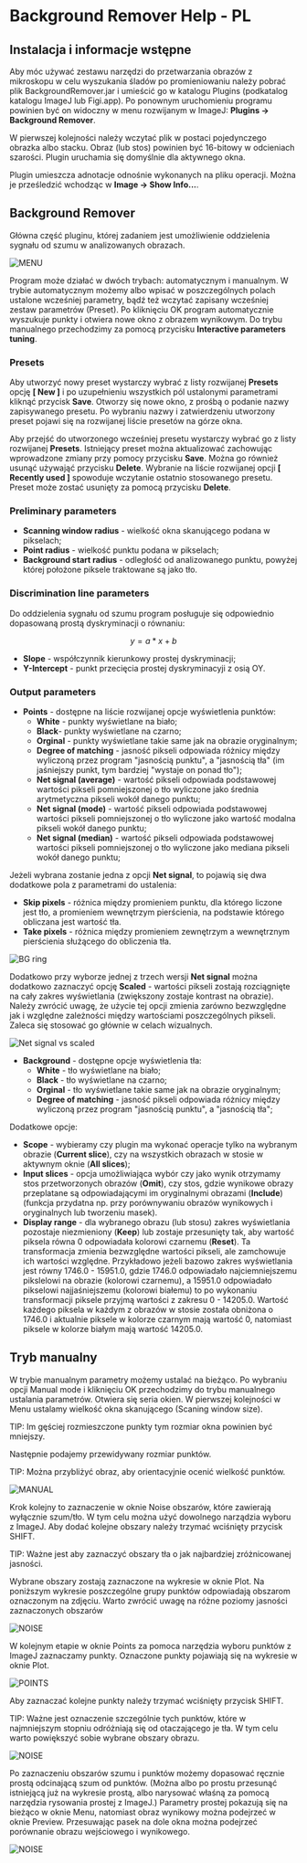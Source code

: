# Background Remover Help - PL

## Instalacja i informacje wstępne

Aby móc używać zestawu narzędzi do przetwarzania obrazów z mikroskopu w celu wyszukania śladów po promieniowaniu należy pobrać plik BackgroundRemover.jar i umieścić go w katalogu Plugins (podkatalog katalogu ImageJ lub Figi.app). Po ponownym uruchomieniu programu powinien być on widoczny w menu rozwijanym w ImageJ: **Plugins -> Background Remover**.

W pierwszej kolejności należy wczytać plik w postaci pojedynczego obrazka albo stacku. Obraz (lub stos) powinien być 16-bitowy w odcieniach szarości. Plugin uruchamia się domyślnie dla aktywnego okna. 

Plugin umieszcza adnotacje odnośnie wykonanych na pliku operacji. Można je prześledzić wchodząc w **Image -> Show Info...**.

## Background Remover
Główna część pluginu, której zadaniem jest umożliwienie oddzielenia sygnału od szumu w analizowanych obrazach.

![MENU](img/MainWindow.PNG)

Program może działać w dwóch trybach: automatycznym i manualnym. W trybie automatycznym możemy albo wpisać w poszczególnych polach ustalone wcześniej parametry, bądź też wczytać zapisany wcześniej zestaw parametrów (Preset).  Po kliknięciu OK program automatycznie wyszukuje punkty i otwiera nowe okno z obrazem wynikowym. Do trybu manualnego przechodzimy za pomocą przycisku **Interactive parameters tuning**.

### Presets

Aby utworzyć nowy preset wystarczy wybrać z listy rozwijanej **Presets** opcję **[ New ]** i po uzupełnieniu wszystkich pól ustalonymi parametrami kliknąć przycisk **Save**. Otworzy się nowe okno, z prośbą o podanie nazwy zapisywanego presetu. Po wybraniu nazwy i zatwierdzeniu utworzony preset pojawi się na rozwijanej liście presetów na górze okna. 

Aby przejść do utworzonego wcześniej presetu wystarczy wybrać go z listy rozwijanej **Presets**. Istniejący preset można aktualizować zachowując wprowadzone zmiany przy pomocy przycisku **Save**. Można go również usunąć używająć przycisku **Delete**. Wybranie na liście rozwijanej opcji **[ Recently used ]** spowoduje wczytanie ostatnio stosowanego presetu. Preset może zostać usunięty za pomocą przycisku **Delete**.

### Preliminary parameters

- **Scanning window radius** - wielkość okna skanującego podana w pikselach;
- **Point radius** - wielkość punktu podana w pikselach;
- **Background start radius** - odległość od analizowanego punktu, powyżej której położone piksele traktowane są jako tło.

### Discrimination line parameters

Do oddzielenia sygnału od szumu program posługuje się odpowiednio dopasowaną prostą dyskryminacji o równaniu:

$$
  y = a*x+b
$$

- **Slope** - współczynnik kierunkowy prostej dyskryminacji;
- **Y-Intercept** - punkt przecięcia prostej dyskryminacyji z osią OY.

### Output parameters

- **Points** - dostępne na liście rozwijanej opcje wyświetlenia punktów:
  - **White** - punkty wyświetlane na biało;
  - **Black**- punkty wyświetlane na czarno;
  - **Orginal** - punkty wyświetlane takie same jak na obrazie oryginalnym;
  - **Degree of matching** - jasność pikseli odpowiada różnicy między wyliczoną przez program "jasnością punktu", a "jasnością tła" (im jaśniejszy punkt, tym bardziej "wystaje on ponad tło");
  - **Net signal (average)** - wartość pikseli odpowiada podstawowej wartości pikseli pomniejszonej o tło wyliczone jako średnia arytmetyczna pikseli wokół danego punktu;
  - **Net signal (mode)** - wartość pikseli odpowiada podstawowej wartości pikseli pomniejszonej o tło wyliczone jako wartość modalna pikseli wokół danego punktu;
  - **Net signal (median)** - wartość pikseli odpowiada podstawowej wartości pikseli pomniejszonej o tło wyliczone jako mediana pikseli wokół danego punktu;

Jeżeli wybrana zostanie jedna z opcji **Net signal**, to pojawią się dwa dodatkowe pola z parametrami do ustalenia:
- **Skip pixels** - różnica między promieniem punktu, dla którego liczone jest tło, a promieniem wewnętrzym pierścienia, na podstawie którego obliczana jest wartość tła.
- **Take pixels** - różnica między promieniem zewnętrzym a wewnętrznym pierścienia służącego do obliczenia tła.

![BG ring](img/Background_ring.png)

Dodatkowo przy wyborze jednej z trzech wersji **Net signal** można dodatkowo zaznaczyć opcję **Scaled** - wartości pikseli zostają rozciągnięte na cały zakres wyświetlania (zwiększony zostaje kontrast na obrazie). Należy zwrócić uwagę, że użycie tej opcji zmienia zarówno bezwzględne jak i względne zależności między wartościami poszczególnych pikseli. Zaleca się stosować go głównie w celach wizualnych.

![Net signal vs scaled](img/Net_vs_scaled.png)

- **Background** - dostępne opcje wyświetlenia tła:
  - **White** - tło wyświetlane na biało;
  - **Black** - tło wyświetlane na czarno;
  - **Orginal** - tło wyświetlane takie same jak na obrazie oryginalnym;
  - **Degree of matching** - jasność pikseli odpowiada różnicy między wyliczoną przez program "jasnością punktu", a "jasnością tła";

Dodatkowe opcje:
- **Scope** - wybieramy czy plugin ma wykonać operacje tylko na wybranym obrazie (**Current slice**), czy na wszystkich obrazach w stosie w aktywnym oknie (**All slices**);
- **Input slices** - opcja umożliwiająca wybór czy jako wynik otrzymamy stos przetworzonych obrazów (**Omit**), czy stos, gdzie wynikowe obrazy przeplatane są odpowiadającymi im oryginalnymi obrazami (**Include**) (funkcja przydatna np. przy porównywaniu obrazów wynikowych i oryginalnych lub tworzeniu masek).
- **Display range** - dla wybranego obrazu (lub stosu) zakres wyświetlania pozostaje niezmieniony (**Keep**) lub zostaje przesunięty tak, aby wartość piksela równa 0 odpowiadała kolorowi czarnemu (**Reset**). Ta transformacja zmienia bezwzględne wartości pikseli, ale zamchowuje ich wartości względne. Przykładowo jeżeli bazowo zakres wyświetlania jest równy 1746.0 - 15951.0, gdzie 1746.0 odpowiadało najciemniejszemu pikslelowi na obrazie (kolorowi czarnemu), a 15951.0 odpowiadało pikselowi najjaśniejszemu (kolorowi białemu) to po wykonaniu transformacji piksele przyjmą wartości z zakresu 0 - 14205.0. Wartość każdego piksela w każdym z obrazów w stosie została obniżona o 1746.0 i aktualnie piksele w kolorze czarnym mają wartość 0, natomiast piksele w kolorze białym mają wartość 14205.0.

## Tryb manualny

W trybie manualnym parametry możemy ustalać na bieżąco. Po wybraniu opcji Manual mode i kliknięciu OK przechodzimy do trybu manualnego ustalania parametrów. Otwiera się seria okien. W pierwszej kolejności w Menu ustalamy wielkość okna skanującego (Scaning window size). 

TIP: Im gęściej rozmieszczone punkty tym rozmiar okna powinien być mniejszy.

Następnie podajemy przewidywany rozmiar punktów.

TIP: Można przybliżyć obraz, aby orientacyjnie ocenić wielkość punktów.

![MANUAL](img/Manual_mode_windows.jpg)

Krok kolejny to zaznaczenie w oknie Noise obszarów, które zawierają wyłącznie szum/tło. W tym celu można użyć dowolnego narządzia wyboru z ImageJ. Aby dodać kolejne obszary należy trzymać wciśnięty przycisk SHIFT. 

TIP: Ważne jest aby zaznaczyć obszary tła o jak najbardziej zróżnicowanej jasności.

Wybrane obszary zostają zaznaczone na wykresie w oknie Plot. Na poniższym wykresie poszczególne grupy punktów odpowiadają obszarom oznaczonym na zdjęciu. Warto zwrócić uwagę na różne poziomy jasności zaznaczonych obszarów

![NOISE](img/Noise_selection.jpg)

W kolejnym etapie w oknie Points za pomoca narzędzia wyboru punktów z ImageJ zaznaczamy punkty. Oznaczone punkty pojawiają się na wykresie w oknie Plot.

![POINTS](img/Points_selection.jpg)

Aby zaznaczać kolejne punkty należy trzymać wciśnięty przycisk SHIFT. 

TIP: Ważne jest oznaczenie szczególnie tych punktów, które w najmniejszym stopniu odróżniają się od otaczającego je tła. W tym celu warto powiększyć sobie wybrane obszary obrazu.

![NOISE](img/Points_selection2.jpg)

Po zaznaczeniu obszarów szumu i punktów możemy dopasować ręcznie prostą odcinającą szum od punktów. (Można albo po prostu przesunąć istniejącą już na wykresie prostą, albo narysować właśną za pomocą narzędzia rysowania prostej z ImageJ.) Parametry prostej pokazują się na bieżąco w oknie Menu, natomiast obraz wynikowy można podejrzeć w oknie Preview. Przesuwając pasek na dole okna można podejrzeć porównanie obrazu wejściowego i wynikowego.

![NOISE](img/Preview.jpg)
